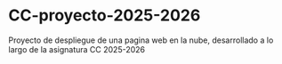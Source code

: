 # CC-proyecto-2025-2026
Proyecto de despliegue de una pagina web en la nube, desarrollado a lo largo de la asignatura CC 2025-2026
